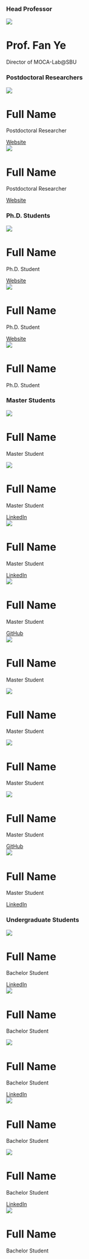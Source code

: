 <div class="text-center"><div class="block-title"><h3>Head Professor</h3></div></div>
<div class="row row-cols-auto g-4 justify-content-center">
  <div class="col">
    <div class="card-team"><img src="./img/team/fan_ye.jpg" />
      <div class="info">
        <h1>Prof. Fan Ye</h1>
        <p>Director of MOCA-Lab@SBU</p>
      </div>
    </div>
  </div>
</div>

<div class="text-center mt-5"><div class="block-title mt-5"><h3>Postdoctoral Researchers</h3></div></div>
<div class="row row-cols-auto g-4 justify-content-center">
  <div class="col">
    <div class="card-team"><img src="./img/team/male.jpg" />
      <div class="info">
        <h1>Full Name</h1>
        <p>Postdoctoral Researcher</p><a href="https://www.example.com/" target="_blank">Website <i class="fa-solid fa-caret-right"></i></a> <span data-bs-toggle="tooltip" data-bs-html="true" data-bs-custom-class="custom-info-tooltip" title="<p class='text-left text-light'>email@example.com</p><hr class='mt-0'><p class='text-left'>Test comment...<br><br><em>Comment...</em></p>" class="info-button d-inline-block float-end"><i class="fa-solid fa-circle-info fa-lg fa-beat-fade" style="--fa-beat-fade-opacity: 0.67; --fa-beat-fade-scale: 1.075;"></i></span>
      </div>
    </div>
  </div>
  <div class="col">
    <div class="card-team"><img src="./img/team/female.jpg"/>
      <div class="info">
        <h1>Full Name</h1>
        <p>Postdoctoral Researcher</p><a href="https://www.example.com/" target="_blank">Website <i class="fa-solid fa-caret-right"></i></a> <span data-bs-toggle="tooltip" data-bs-html="true" data-bs-custom-class="custom-info-tooltip" title="<p class='text-left text-light'>email@example.com</p><hr class='mt-0'><p class='text-left'>Comment...</p>" class="info-button d-inline-block float-end"><i class="fa-solid fa-circle-info fa-lg fa-beat-fade" style="--fa-beat-fade-opacity: 0.67; --fa-beat-fade-scale: 1.075;"></i></span>
      </div>
    </div>
  </div>
</div>


<div class="text-center mt-5"><div class="block-title mt-5"><h3>Ph.D. Students</h3></div></div>
<div class="row row-cols-auto g-4 justify-content-center">
  <div class="col">
    <div class="card-team"><img src="./img/team/male.jpg" />
      <div class="info">
        <h1>Full Name</h1>
        <p>Ph.D. Student</p><a href="https://www.example.com/" target="_blank">Website <i class="fa-solid fa-caret-right"></i></a> <span data-bs-toggle="tooltip" data-bs-html="true" data-bs-custom-class="custom-info-tooltip" title="<p class='text-left text-light'>email@example.com</p><hr class='mt-0'><p class='text-left'>comment.<br><br><em>comment 2...</em></p>" class="info-button d-inline-block float-end"><i class="fa-solid fa-circle-info fa-lg fa-beat-fade" style="--fa-beat-fade-opacity: 0.67; --fa-beat-fade-scale: 1.075;"></i></span>
      </div>
    </div>
  </div>
  <div class="col">
    <div class="card-team"><img src="./img/team/male.jpg"/>
      <div class="info">
        <h1>Full Name</h1>
        <p>Ph.D. Student</p><a href="https://example.com/" target="_blank">Website <i class="fa-solid fa-caret-right"></i></a> <span data-bs-toggle="tooltip" data-bs-html="true" data-bs-custom-class="custom-info-tooltip" title="<p class='text-left text-light'>email@example.com</p><hr class='mt-0'><p class='text-left'>comment...</p>" class="info-button d-inline-block float-end"><i class="fa-solid fa-circle-info fa-lg fa-beat-fade" style="--fa-beat-fade-opacity: 0.67; --fa-beat-fade-scale: 1.075;"></i></span>
      </div>
    </div>
  </div>
  <div class="col">
    <div class="card-team"><img src="./img/team/female.jpg"/>
      <div class="info">
        <h1>Full Name</h1>
        <p>Ph.D. Student</p><span data-bs-toggle="tooltip" data-bs-html="true" data-bs-custom-class="custom-info-tooltip" title="<p class='text-left text-light mb-0'>email@example.com</p>" class="info-button d-inline-block float-end"><i class="fa-solid fa-circle-info fa-lg fa-beat-fade" style="--fa-beat-fade-opacity: 0.67; --fa-beat-fade-scale: 1.075;"></i></span>
      </div>
    </div>
  </div>
</div>


<div class="text-center mt-5"><div class="block-title mt-5"><h3>Master Students</h3></div></div>
<div class="row row-cols-auto g-4 justify-content-center">
  <div class="col">
    <div class="card-team"><img src="./img/team/male.jpg" />
      <div class="info">
        <h1>Full Name</h1>
        <p>Master Student</p><span data-bs-toggle="tooltip" data-bs-html="true" data-bs-custom-class="custom-info-tooltip" title="<p class='text-left text-light mb-0'>email@example.com</p>" class="info-button d-inline-block float-end"><i class="fa-solid fa-circle-info fa-lg fa-beat-fade" style="--fa-beat-fade-opacity: 0.67; --fa-beat-fade-scale: 1.075;"></i></span>
      </div>
    </div>
  </div>
  <div class="col">
    <div class="card-team"><img src="./img/team/female.jpg" />
      <div class="info">
        <h1>Full Name</h1>
        <p>Master Student</p><a href="https://www.example.com/" target="_blank">LinkedIn <i class="fa-solid fa-caret-right"></i></a> <span data-bs-toggle="tooltip" data-bs-html="true" data-bs-custom-class="custom-info-tooltip" title="<p class='text-left text-light'>email@example.com</p><hr class='mt-0'><p class='text-left'>comment...</p>" class="info-button float-end"><i class="fa-solid fa-circle-info fa-lg fa-beat-fade" style="--fa-beat-fade-opacity: 0.67; --fa-beat-fade-scale: 1.075;"></i></span>
      </div>
    </div>
  </div>
  <div class="col">
    <div class="card-team"><img src="./img/team/female.jpg" />
      <div class="info">
        <h1>Full Name</h1>
        <p>Master Student</p><a href="https://www.example.com/" target="_blank">LinkedIn <i class="fa-solid fa-caret-right"></i></a> <span data-bs-toggle="tooltip" data-bs-html="true" data-bs-custom-class="custom-info-tooltip" title="<p class='text-left text-light'>email@example.com</p><hr class='mt-0'><p class='text-left'>comment...</p>" class="info-button float-end"><i class="fa-solid fa-circle-info fa-lg fa-beat-fade" style="--fa-beat-fade-opacity: 0.67; --fa-beat-fade-scale: 1.075;"></i></span>
      </div>
    </div>
  </div>
  <div class="col">
    <div class="card-team"><img src="./img/team/male.jpg" />
      <div class="info">
        <h1>Full Name</h1>
        <p>Master Student</p><a href="https://example.com/" target="_blank">GitHub <i class="fa-solid fa-caret-right"></i></a> <span data-bs-toggle="tooltip" data-bs-html="true" data-bs-custom-class="custom-info-tooltip" title="<p class='text-left text-light'>email@example.com</p><hr class='mt-0'><p class='text-left'>comment...</p>" class="info-button d-block float-end"><i class="fa-solid fa-circle-info fa-lg fa-beat-fade" style="--fa-beat-fade-opacity: 0.67; --fa-beat-fade-scale: 1.075;"></i></span>
      </div>
    </div>
  </div>
  <div class="col">
    <div class="card-team"><img src="./img/team/male.jpg" />
      <div class="info">
        <h1>Full Name</h1>
        <p>Master Student</p><span data-bs-toggle="tooltip" data-bs-html="true" data-bs-custom-class="custom-info-tooltip" title="<p class='text-left text-light mb-0'>email@example.com</p>" class="info-button d-block float-end"><i class="fa-solid fa-circle-info fa-lg fa-beat-fade" style="--fa-beat-fade-opacity: 0.67; --fa-beat-fade-scale: 1.075;"></i></span>
      </div>
    </div>
  </div>
  <div class="col">
    <div class="card-team"><img src="./img/team/female.jpg" />
      <div class="info">
        <h1>Full Name</h1>
        <p>Master Student</p><span data-bs-toggle="tooltip" data-bs-html="true" data-bs-custom-class="custom-info-tooltip" title="<p class='text-left text-light mb-0'>email@example.com</p>" class="info-button d-block float-end"><i class="fa-solid fa-circle-info fa-lg fa-beat-fade" style="--fa-beat-fade-opacity: 0.67; --fa-beat-fade-scale: 1.075;"></i></span>
      </div>
    </div>
  </div>
  <div class="col">
    <div class="card-team"><img src="./img/team/male.jpg" />
      <div class="info">
        <h1>Full Name</h1>
        <p>Master Student</p><span data-bs-toggle="tooltip" data-bs-html="true" data-bs-custom-class="custom-info-tooltip" title="<p class='text-left text-light mb-0'>email@example.com</p>" class="info-button d-block float-end"><i class="fa-solid fa-circle-info fa-lg fa-beat-fade" style="--fa-beat-fade-opacity: 0.67; --fa-beat-fade-scale: 1.075;"></i></span>
      </div>
    </div>
  </div>
  <div class="col">
    <div class="card-team"><img src="./img/team/female.jpg" />
      <div class="info">
        <h1>Full Name</h1>
        <p>Master Student</p><a href="https://example.com/" target="_blank">GitHub <i class="fa-solid fa-caret-right"></i></a> <span data-bs-toggle="tooltip" data-bs-html="true" data-bs-custom-class="custom-info-tooltip" title="<p class='text-left text-light'>email@example.com</p><hr class='mt-0'><p class='text-left'>comment...</p>" class="info-button d-block float-end"><i class="fa-solid fa-circle-info fa-lg fa-beat-fade" style="--fa-beat-fade-opacity: 0.67; --fa-beat-fade-scale: 1.075;"></i></span>
      </div>
    </div>
  </div>
  <div class="col">
    <div class="card-team"><img src="./img/team/male.jpg" />
      <div class="info">
        <h1>Full Name</h1>
        <p>Master Student</p><a href="https://www.example.com/" target="_blank">LinkedIn <i class="fa-solid fa-caret-right"></i></a> <span data-bs-toggle="tooltip" data-bs-html="true" data-bs-custom-class="custom-info-tooltip" title="<p class='text-left text-light'>email@example.com</p><hr class='mt-0'><p class='text-left'>comment...</p>" class="info-button d-block float-end"><i class="fa-solid fa-circle-info fa-lg fa-beat-fade" style="--fa-beat-fade-opacity: 0.67; --fa-beat-fade-scale: 1.075;"></i></span>
      </div>
    </div>
  </div>
</div>


<div class="text-center mt-5"><div class="block-title mt-5"><h3>Undergraduate Students</h3></div></div>
<div class="row row-cols-auto g-4 justify-content-center">
  <div class="col">
    <div class="card-team"><img src="./img/team/female.jpg" />
      <div class="info">
        <h1>Full Name</h1>
        <p>Bachelor Student</p><a href="http://www.example.com/" target="_blank">LinkedIn <i class="fa-solid fa-caret-right"></i></a> <span data-bs-toggle="tooltip" data-bs-html="true" data-bs-custom-class="custom-info-tooltip" title="<p class='text-left text-light mb-0'>email@example.com</p>" class="info-button d-block float-end"><i class="fa-solid fa-circle-info fa-lg fa-beat-fade" style="--fa-beat-fade-opacity: 0.67; --fa-beat-fade-scale: 1.075;"></i></span>
      </div>
    </div>
  </div>
  <div class="col">
    <div class="card-team"><img src="./img/team/male.jpg" />
      <div class="info">
        <h1>Full Name</h1>
        <p>Bachelor Student</p><span data-bs-toggle="tooltip" data-bs-html="true" data-bs-custom-class="custom-info-tooltip" title="<p class='text-left text-light mb-0'>email@example.com</p>" class="info-button d-block float-end"><i class="fa-solid fa-circle-info fa-lg fa-beat-fade" style="--fa-beat-fade-opacity: 0.67; --fa-beat-fade-scale: 1.075;"></i></span>
      </div>
    </div>
  </div>
  <div class="col">
    <div class="card-team"><img src="./img/team/male.jpg" />
      <div class="info">
        <h1>Full Name</h1>
        <p>Bachelor Student</p><a href="https://www.example.com/" target="_blank">LinkedIn <i class="fa-solid fa-caret-right"></i></a> <span data-bs-toggle="tooltip" data-bs-html="true" data-bs-custom-class="custom-info-tooltip" title="<p class='text-left text-light'>email@example.com</p><hr class='mt-0'><p class='text-left'>comment...</p>" class="info-button d-block float-end"><i class="fa-solid fa-circle-info fa-lg fa-beat-fade" style="--fa-beat-fade-opacity: 0.67; --fa-beat-fade-scale: 1.075;"></i></span>
      </div>
    </div>
  </div>
  <div class="col">
    <div class="card-team"><img src="./img/team/female.jpg" />
      <div class="info">
        <h1>Full Name</h1>
        <p>Bachelor Student</p><span data-bs-toggle="tooltip" data-bs-html="true" data-bs-custom-class="custom-info-tooltip" title="<p class='text-left text-light'>email@example.com</p><hr class='mt-0'><p class='text-left'>comment...</p>" class="info-button d-block float-end"><i class="fa-solid fa-circle-info fa-lg fa-beat-fade" style="--fa-beat-fade-opacity: 0.67; --fa-beat-fade-scale: 1.075;"></i></span>
      </div>
    </div>
  </div>
  <div class="col">
    <div class="card-team"><img src="./img/team/female.jpg" />
      <div class="info">
        <h1>Full Name</h1>
        <p>Bachelor Student</p><a href="https://www.example.com/" target="_blank">LinkedIn <i class="fa-solid fa-caret-right"></i></a> <span data-bs-toggle="tooltip" data-bs-html="true" data-bs-custom-class="custom-info-tooltip" title="<p class='text-left text-light'>email@example.com</p><hr class='mt-0'><p class='text-left'>comment...</p>" class="info-button d-block float-end"><i class="fa-solid fa-circle-info fa-lg fa-beat-fade" style="--fa-beat-fade-opacity: 0.67; --fa-beat-fade-scale: 1.075;"></i></span>
      </div>
    </div>
  </div>
  <div class="col">
    <div class="card-team"><img src="./img/team/male.jpg" />
      <div class="info">
        <h1>Full Name</h1>
        <p>Bachelor Student</p><span data-bs-toggle="tooltip" data-bs-html="true" data-bs-custom-class="custom-info-tooltip" title="<p class='text-left text-light'>email@example.com</p><hr class='mt-0'><p class='text-left'>comment...</p>" class="info-button d-block float-end"><i class="fa-solid fa-circle-info fa-lg fa-beat-fade" style="--fa-beat-fade-opacity: 0.67; --fa-beat-fade-scale: 1.075;"></i></span>
      </div>
    </div>
  </div>
</div>